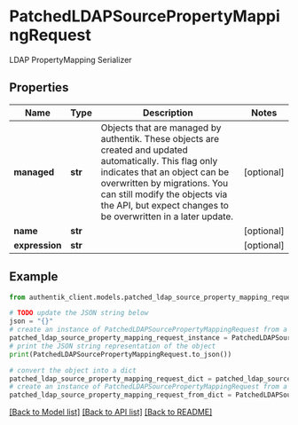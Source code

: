 # PatchedLDAPSourcePropertyMappingRequest

LDAP PropertyMapping Serializer

## Properties

Name | Type | Description | Notes
------------ | ------------- | ------------- | -------------
**managed** | **str** | Objects that are managed by authentik. These objects are created and updated automatically. This flag only indicates that an object can be overwritten by migrations. You can still modify the objects via the API, but expect changes to be overwritten in a later update. | [optional] 
**name** | **str** |  | [optional] 
**expression** | **str** |  | [optional] 

## Example

```python
from authentik_client.models.patched_ldap_source_property_mapping_request import PatchedLDAPSourcePropertyMappingRequest

# TODO update the JSON string below
json = "{}"
# create an instance of PatchedLDAPSourcePropertyMappingRequest from a JSON string
patched_ldap_source_property_mapping_request_instance = PatchedLDAPSourcePropertyMappingRequest.from_json(json)
# print the JSON string representation of the object
print(PatchedLDAPSourcePropertyMappingRequest.to_json())

# convert the object into a dict
patched_ldap_source_property_mapping_request_dict = patched_ldap_source_property_mapping_request_instance.to_dict()
# create an instance of PatchedLDAPSourcePropertyMappingRequest from a dict
patched_ldap_source_property_mapping_request_from_dict = PatchedLDAPSourcePropertyMappingRequest.from_dict(patched_ldap_source_property_mapping_request_dict)
```
[[Back to Model list]](../README.md#documentation-for-models) [[Back to API list]](../README.md#documentation-for-api-endpoints) [[Back to README]](../README.md)


